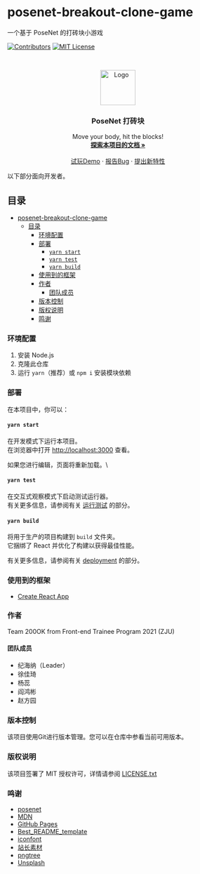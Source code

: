 

# posenet-breakout-clone-game

一个基于 PoseNet 的打砖块小游戏

<!-- PROJECT SHIELDS -->

[![Contributors][contributors-shield]][contributors-url]
[![MIT License][license-shield]][license-url]

<!-- PROJECT LOGO -->
<br />

<p align="center">
  <a href="https://github.com/rainy-25Ghz/posenet_react/">
    <img src="https://z3.ax1x.com/2021/09/09/hLvKl4.png" alt="Logo" width="80" height="80">
  </a>

  <h3 align="center">PoseNet 打砖块</h3>
  <p align="center">
    Move your body, hit the blocks!
    <br />
    <a href="https://github.com/rainy-25Ghz/posenet_react"><strong>探索本项目的文档 »</strong></a>
    <br />
    <br />
    <a href="https://rainy-25Ghz.github.io/posenet_react/index.html">试玩Demo</a>
    ·
    <a href="https://github.com/rainy-25Ghz/posenet_react/issues">报告Bug</a>
    ·
    <a href="https://github.com/rainy-25Ghz/posenet_react/issues">提出新特性</a>
  </p>

</p>

以下部分面向开发者。
 
## 目录

- [posenet-breakout-clone-game](#posenet-breakout-clone-game)
  - [目录](#目录)
    - [环境配置](#环境配置)
    - [部署](#部署)
      - [`yarn start`](#yarn-start)
      - [`yarn test`](#yarn-test)
      - [`yarn build`](#yarn-build)
    - [使用到的框架](#使用到的框架)
    - [作者](#作者)
      - [团队成员](#团队成员)
    - [版本控制](#版本控制)
    - [版权说明](#版权说明)
    - [鸣谢](#鸣谢)

### 环境配置

1. 安装 Node.js
2. 克隆此仓库
3. 运行 `yarn`（推荐）或 `npm i` 安装模块依赖

### 部署

在本项目中，你可以：

#### `yarn start`

在开发模式下运行本项目。\
在浏览器中打开 [http://localhost:3000](http://localhost:3000) 查看。

如果您进行编辑，页面将重新加载。\

#### `yarn test`

在交互式观察模式下启动测试运行器。\
有关更多信息，请参阅有关 [运行测试](https://facebook.github.io/create-react-app/docs/running-tests) 的部分。

#### `yarn build`

将用于生产的项目构建到 `build` 文件夹。\
它捆绑了 React 并优化了构建以获得最佳性能。

有关更多信息，请参阅有关 [deployment](https://facebook.github.io/create-react-app/docs/deployment) 的部分。 

### 使用到的框架

- [Create React App](https://github.com/facebook/create-react-app)

### 作者

Team 200OK from Front-end Trainee Program 2021 (ZJU)

#### 团队成员

- 纪海纳（Leader）
- 徐佳琦
- 杨蕊
- 阎鸿彬
- 赵方园

### 版本控制

该项目使用Git进行版本管理。您可以在仓库中参看当前可用版本。

### 版权说明

该项目签署了 MIT 授权许可，详情请参阅 [LICENSE.txt](https://github.com/rainy-25Ghz/posenet_react/blob/master/LICENSE.txt)

### 鸣谢

- [posenet](https://github.com/tensorflow/tfjs-models/tree/master/posenet)
- [MDN](https://developer.mozilla.org/zh-TW/docs/Games/Tutorials/2D_Breakout_game_pure_JavaScript)
- [GitHub Pages](https://pages.github.com)
- [Best_README_template](https://github.com/shaojintian/Best_README_template)
- [iconfont](https://www.iconfont.cn/)
- [站长素材](https://sc.chinaz.com/yinxiao/)
- [pngtree](https://pngtree.com/so/Brick)
- [Unsplash](https://unsplash.com/photos/asuyh-_ZX54)

<!-- links -->
[your-project-path]: rainy-25Ghz/posenet_react
[contributors-shield]: https://img.shields.io/github/contributors/shaojintian/Best_README_template.svg?style=flat-square
[contributors-url]: https://github.com/rainy-25Ghz/posenet_react/graphs/contributors
[license-shield]: https://img.shields.io/github/license/shaojintian/Best_README_template.svg?style=flat-square
[license-url]: https://github.com/rainy-25Ghz/posenet_react/blob/master/LICENSE.txt